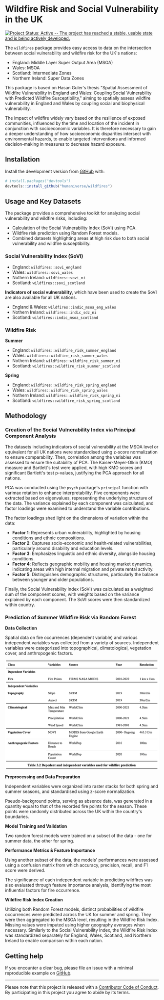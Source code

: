# Wildfire Risk and Social Vulnerability in the UK </a>

<!-- badges: start -->

[![Project Status: Active -- The project has reached a stable, usable
state and is being actively
developed.](https://www.repostatus.org/badges/latest/active.svg)](https://www.repostatus.org/#active)

<!-- badges: end -->

The `wildfires` package provides easy access to data on the intersection
between social vulnerability and wildfire risk for the UK's nations:

-   England: Middle Layer Super Output Area (MSOA)
-   Wales: MSOA
-   Scotland: Intermediate Zones
-   Northern Ireland: Super Data Zones

This package is based on Hasan Guler's thesis "Spatial Assessment of
Wildfire Vulnerability in England and Wales: Coupling Social
Vulnerability with Predicted Wildfire Susceptibility," aiming to
spatially assess wildfire vulnerability in England and Wales by coupling
social and biophysical vulnerability.

The impact of wildfire widely vary based on the resilience of exposed
communities, influenced by the time and location of the incident in
conjunction with socioeconomic variables. It is therefore necessary to
gain a deeper understanding of how socioeconomic disparities intersect
with environmental hazards, to enable targeted interventions and
informed decision-making in measures to decrease hazard exposure.

## Installation

Install the development version from [GitHub](https://github.com/) with:

``` r
# install.packages("devtools")
devtools::install_github("humaniverse/wildfires")
```

## Usage and Key Datasets

The package provides a comprehensive toolkit for analyzing social
vulnerability and wildfire risks, including:

-   Calculation of the Social Vulnerability Index (SoVI) using PCA.
-   Wildfire risk prediction using Random Forest models.
-   Combined datasets highlighting areas at high risk due to both social
    vulnerability and wildfire susceptibility.

### Social Vulnerability Index (SoVI)

-   England: `wildfires::sovi_england`
-   Wales: `wildfires::sovi_wales`
-   Nothern Ireland: `wildfires::sovi_ni`
-   Scotland: `wildfires::sovi_scotland`

**Indicators of social vulnerability**, which have been used to create
the SoVI are also available for all UK nations.

-   England & Wales: `wildfires::indic_msoa_eng_wales`
-   Nothern Ireland: `wildfires::indic_sdz_ni`
-   Scotland: `wildfires::indic_msoa_scotland`

### Wildfire Risk

**Summer**

-   England: `wildfires::wildfire_risk_summer_england`
-   Wales: `wildfires::wildfire_risk_summer_wales`
-   Nothern Ireland: `wildfires::wildfire_risk_summer_ni`
-   Scotland: `wildfires::wildfire_risk_summer_scotland`

**Spring**

-   England: `wildfires::wildfire_risk_spring_england`
-   Wales: `wildfires::wildfire_risk_spring_wales`
-   Nothern Ireland: `wildfires::wildfire_risk_spring_ni`
-   Scotland: `wildfires::wildfire_risk_spring_scotland`

## Methodology

### Creation of the Social Vulnerability Index via Principal Component Analysis

The datasets including indicators of social vulnerability at the MSOA
level or equivalent for all UK nations were standardised using z-score
normalization to ensure comparability. Then, correlation among the
variables was assessed to ensure the suitability of PCA. The
Kaiser-Meyer-Olkin (KMO) measure and Bartlett's test were applied, with
high KMO scores and significant Bartlett's test p-values, justifying the
PCA approach for all nations.

PCA was conducted using the `psych` package's `principal` function with
varimax rotation to enhance interpretability. Five components were
extracted based on eigenvalues, representing the underlying structure of
the data. The variance explained by each component was calculated, and
factor loadings were examined to understand the variable contributions.

The factor loadings shed light on the dimensions of variation within the
data:

-   **Factor 1**: Represents urban vulnerability, highlighted by housing
    conditions and ethnic compositions.
-   **Factor 2**: Captures socio-economic and health-related
    vulnerabilities, particularly around disability and education
    levels.
-   **Factor 3**: Emphasizes linguistic and ethnic diversity, alongside
    housing conditions.
-   **Factor 4**: Reflects geographic mobility and housing market
    dynamics, indicating areas with high internal migration and private
    rental activity.
-   **Factor 5**: Distinguishes demographic structures, particularly the
    balance between younger and older populations.

Finally, the Social Vulnerability Index (SoVI) was calculated as a
weighted sum of the component scores, with weights based on the variance
explained by each component. The SoVI scores were then standardized
within country.

### Prediction of Summer Wildfire Risk via Random Forest

**Data Collection**

Spatial data on fire occurrences (dependent variable) and various
independent variables was collected from a variety of sources.
Independent variables were categorized into topographical,
climatological, vegetation cover, and anthropogenic factors.

<img src="./man/figures/rf_variables.png" alt="fig1" width="700"/>

**Preprocessing and Data Preparation**

Independent variables were organized into raster stacks for both spring and summer
seasons, and standardised using z-score normalization.

Pseudo-background points, serving as absence data, was generated in a
quantity equal to that of the recorded fire points for the season. These points 
were randomly distributed across the UK within the country's boundaries.

**Model Training and Validation**

Two random forest models were trained on a subset of the data - one for summer
data, the other for spring.

**Performance Metrics & Feature Importance**

Using another subset of the data, the models' performances were assessed using 
a confusion matrix from which accuracy, precision, recall, and F1 score were 
derived.

The significance of each independent variable in predicting wildfires
was also evaluated through feature importance analysis, identifying the most
influential factors for fire occurrence.

**Wildfire Risk Index Creation**

Utilizing both Random Forest models, distinct probabilities of wildfire occurrences were
predicted across the UK for summer and spring. They were then aggregated to the MSOA level, resulting 
in the Wildfire Risk Index. Missing values were imputed using higher geography averages when necessary.
Similarly to the Social Vulnerability Index, the Wildfire Risk Index was standardized separately for England, Wales, Scotland, and Northern Ireland to enable comparison within each nation.

## Getting help

If you encounter a clear bug, please file an issue with a minimal
reproducible example on
[GitHub](https://github.com/humaniverse/wildfires/issues).

------------------------------------------------------------------------

Please note that this project is released with a [Contributor Code of
Conduct](https://www.contributor-covenant.org/version/2/0/code_of_conduct/).
By participating in this project you agree to abide by its terms.
